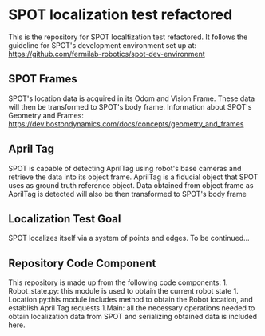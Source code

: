 # SPOT localization test refactored
This is the repository for SPOT localtization test refactored. It follows the guideline for SPOT's development environment set up at: <https://github.com/fermilab-robotics/spot-dev-environment> 

## SPOT Frames 
SPOT's location data is acquired in its Odom and Vision Frame. These data will then be transformed to SPOT's body frame. 
Information about SPOT's Geometry and Frames: <https://dev.bostondynamics.com/docs/concepts/geometry_and_frames> 

## April Tag 
SPOT is capable of detecting AprilTag using robot's base cameras and retrieve the data into its object frame. AprilTag is a fiducial object that SPOT uses as ground truth reference object. Data obtained from object frame as AprilTag is detected will also be then transformed to SPOT's body frame 

## Localization Test Goal 
SPOT localizes itself via a system of points and edges. 
To be continued... 

## Repository Code Component
This repository is made up from the following code components: 
    1. Robot_state.py: this module is used to obtain the current robot state 
    1. Location.py:this module includes method to obtain the Robot location, and establish April Tag requests
    1.Main: all the necessary operations needed to obtain localization data from SPOT and serializing obtained data is included here.   



